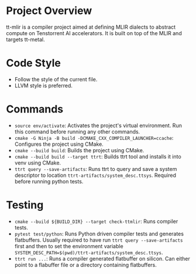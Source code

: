 # Project Overview
tt-mlir is a compiler project aimed at defining MLIR dialects to abstract
compute on Tenstorrent AI accelerators. It is built on top of the MLIR and
targets tt-metal.

# Code Style
- Follow the style of the current file.
- LLVM style is preferred.

# Commands
- `source env/activate`: Activates the project's virtual environment.  Run this
  command before running any other commands.
- `cmake -G Ninja -B build -DCMAKE_CXX_COMPILER_LAUNCHER=ccache`: Configures the
  project using CMake.
- `cmake --build build`: Builds the project using CMake.
- `cmake --build build --target ttrt`: Builds ttrt tool and installs it into venv
  using CMake.
- `ttrt query --save-artifacts`: Runs ttrt to query and save a system descriptor
  to location `ttrt-artifacts/system_desc.ttsys`.  Required before running
  python tests.


# Testing
- `cmake --build ${BUILD_DIR} --target check-ttmlir`: Runs compiler tests.
- `pytest test/python`: Runs Python driven compiler tests and generates flatbuffers.
  Usually required to have run `ttrt query --save-artifacts` first and then to
  set the environment variable `SYSTEM_DESC_PATH=$(pwd)/ttrt-artifacts/system_desc.ttsys`.
- `ttrt run ...`: Runs a compiler generated flatbuffer on silicon.  Can either
  point to a flabuffer file or a directory containing flatbuffers.
